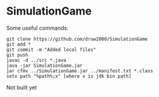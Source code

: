 # SimulationGame
Some useful commands:

    git clone https://github.com/druw2000/SimulationGame
    git add *
    git commit -m "Added local files"
    git push
    javac -d ../src *.java
    java -jar SimulationGame.jar
    jar cfmv ../SimulationGame.jar ../manifest.txt *.class
    setx path "%path%;x" [where x is jdk bin path]

Not built yet
